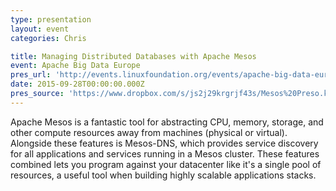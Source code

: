 ```yaml
---
type: presentation
layout: event
categories: Chris

title: Managing Distributed Databases with Apache Mesos
event: Apache Big Data Europe
pres_url: 'http://events.linuxfoundation.org/events/apache-big-data-europe/program/schedule'
date: 2015-09-28T00:00:00.000Z
pres_source: 'https://www.dropbox.com/s/js2j29krgrjf43s/Mesos%20Preso.key?dl=0'
---
```


Apache Mesos is a fantastic tool for abstracting CPU, memory, storage, and other compute resources away from machines (physical or virtual). Alongside these features is Mesos-DNS, which provides service discovery for all applications and services running in a Mesos cluster. These features combined lets you program against your datacenter like it's a single pool of resources, a useful tool when building highly scalable applications stacks.
